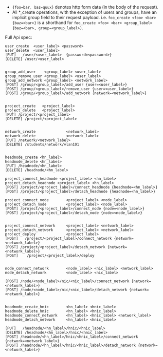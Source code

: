 
* `{foo=bar, baz=quux}` denotes http form data (in the body of the request).
* All *_create operations, with the exception of users and groups, have an
  implicit group field to their request payload. i.e.
  `foo_create <foo> <bar> {baz=<bar>}` is a shorthand for
  `foo_create <foo> <bar> <group_label> {baz=<bar>, group=<group_label>)`.

Full Api spec:

    user_create  <user_label> <password>
    user_delete  <user_label>
    [PUT]   /user/<user_label>  {password=<password>}
    [DELETE] /user/<user_label>


    group_add_user    <group_label> <user_label>
    group_remove_user <group_label> <user_label>
    group_add_network <group_label> <network_label>
    [POST] /group/<group_label>/add_user {user=<user_label>}
    [POST] /group/<group_label>/remove_user {user=<user_label>}
    [POST] /group/<group_label>/add_network {network=<network_label>}


    project_create   <project_label>
    project_delete   <project_label>
    [PUT] /project/<project_label>
    [DELETE] /project/<project_label>


    network_create              <network_label>
    network_delete              <network_label>
    [PUT] /network/<network_label>
    [DELETE] /students/network/vlan101


    headnode_create <hn_label>
    headnode_delete <hn_label>
    [PUT] /headnode/<hn_label>
    [DELETE] /headnode/<hn_label>

    project_connect_headnode <project_label> <hn_label>
    project_detach_headnode <project_label> <hn_label>
    [POST] /project/<project_label>/connect_headnode {headnode=<hn_label>}
    [POST] /project/<project_label>/detach_headnode {headnode=<hn_label>}

    project_connect_node        <project_label> <node_label> 
    project_detach_node         <project_label> <node_label>
    [POST] /project/<project_label>/connect_node {node=<node_label>}
    [POST] /project/<project_label>/detach_node {node=<node_label>}


    project_connect_network     <project_label> <network_label>
    project_detach_network      <project_label> <network_label>
    project_deploy              <project_label>
    [POST]   /project/<project_label>/connect_network {network=<network_label>}
    [POST] /project/<project_label>/detach_network {network=<network_label>}
    [POST]    /project/<project_label>/deploy


    node_connect_network        <node_label> <nic_label> <network_label>
    node_detach_network         <node_label> <nic_label>

    [POST] /node/<node_label>/nic/<nic_label>/connect_network {network=<network_label>}
    [POST] /node/<node_label>/nic/<nic_label>/detach_network {network=<network_label>}


    headnode_create_hnic        <hn_label> <hnic_label> 
    headnode_delete_hnic        <hn_label> <hnic_label>
    headnode_connect_network    <hn_label> <hnic_label> <network_label>
    headnode_detach_network     <hn_label> <hnic_label>

    [PUT]   /headnode/<hn_label>/hnic/<hnic_label>
    [DELETE] /headnode/<hn_label>/hnic/<hnic_label>
    [POST] /headnode/<hn_label>/hnic/<hnic_label>/connect_network {network=<network_label>}
    [POST] /headnode/<hn_label>/hnic/<hnic_label>/detach_network {network=<network_label>}
